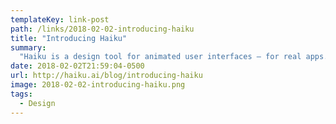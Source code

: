 ```yaml
---
templateKey: link-post
path: /links/2018-02-02-introducing-haiku
title: "Introducing Haiku"
summary:
  "Haiku is a design tool for animated user interfaces — for real apps. Think of it as a design portal to your team's codebase."
date: 2018-02-02T21:59:04-0500
url: http://haiku.ai/blog/introducing-haiku
image: 2018-02-02-introducing-haiku.png
tags:
  - Design
---
```

